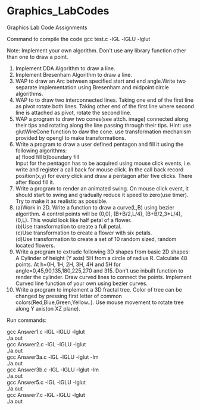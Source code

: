 # Graphics_LabCodes
Graphics Lab Code Assignments

Command to compile the code
gcc test.c -lGL -lGLU -lglut

Note: Implement your own algorithm. Don't use any library function other than one to draw a point.

1. Implement DDA Algorithm to draw a line.</br>
2. Implement Bresenham Algorithm to draw a line.</br>
3. WAP to draw an Arc between specified start and end angle.Write two separate implementation using Bresenham and midpoint circle algorithms.</br>
4. WAP to to draw two interconnected lines. Taking one end of the first line as pivot rotate both lines. Taking other end of the first line where second line is attached as pivot, rotate the second line. </br>
5. WAP a program to draw two cones(see attch. image) connected along their tips and rotating along the line passing through their tips. Hint: use glutWireCone function to daw the cone. use transformation  mechanism provided by opengl to make transformations.</br>
6. Write a program to draw a user defined pentagon and fill it using the following algorithms:</br>
   a) flood fill   b)boundary fill</br>
   Input for the pentagon has to be acquired using mouse click events, i.e. write and register a call back for mouse click. In the call back record position(x,y) for every click and draw a pentagon after five clicks. There after flood fill it.</br>
7. Write a program to render an animated swing. On mouse click event, it should start to swing and gradually reduce it speed to zero(use timer). Try to make it  as realistic as possible.</br>
8. (a)Work in 2D.  Write a function to draw a curve(L,B) using bezier algorithm. 4 control points will be (0,0), (B+B/2,L/4), (B+B/2,3*L/4), (0,L). This would look like half petal of a flower.</br>
(b)Use transformation to create a full petal.</br>
(c)Use transformation to create a flower with six petals.</br>
(d)Use transformation to create a set of 10 random sized, random located flowers.</br>
9. Write a program to extrude following 3D shapes from basic 2D shapes: A Cylinder of height (Y axis) 5H from a circle of radius R. Calculate 48 points. At h=0H, 1H, 2H, 3H, 4H and 5H   for angle=0,45,90,135,180,225,270 and 315. Don't use inbuilt function to render the cylinder. Draw curved lines to connect the points. Implement Curved line function of your own using bezier curves.</br>
10. Write a program to implement a 3D fractal tree. Color of tree can be changed by pressing first letter of common colors(Red,Blue,Green,Yellow..). Use mouse movement to rotate tree along Y axis(on XZ plane). </br>


Run commands:

gcc Answer1.c -lGL -lGLU -lglut </br>
./a.out</br>
gcc Answer2.c -lGL -lGLU -lglut</br>
./a.out</br>
gcc Answer3a.c -lGL -lGLU -lglut -lm</br>
./a.out</br>
gcc Answer3b.c -lGL -lGLU -lglut -lm</br>
./a.out</br>
gcc Answer5.c -lGL -lGLU -lglut</br>
./a.out</br>
gcc Answer7.c -lGL -lGLU -lglut</br>
./a.out</br>
